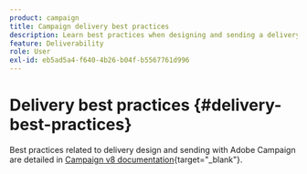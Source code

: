 ```yaml
---
product: campaign
title: Campaign delivery best practices
description: Learn best practices when designing and sending a delivery
feature: Deliverability
role: User
exl-id: eb5ad5a4-f640-4b26-b04f-b5567761d996
---
```

# Delivery best practices {#delivery-best-practices}
 
Best practices related to delivery design and sending with Adobe Campaign are detailed in [Campaign v8 documentation](https://experienceleague.adobe.com/en/docs/campaign/campaign-v8/send/delivery-best-practices){target="_blank"}. 
